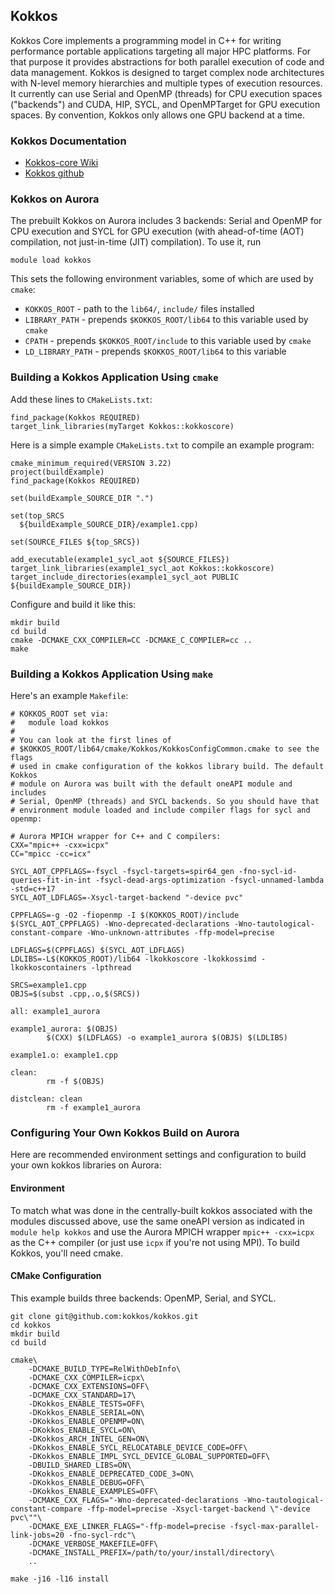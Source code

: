 ## Kokkos

Kokkos Core implements a programming model in C++ for writing performance
portable applications targeting all major HPC platforms. For that purpose it
provides abstractions for both parallel execution of code and data
management. Kokkos is designed to target complex node architectures with
N-level memory hierarchies and multiple types of execution resources. It
currently can use Serial and OpenMP (threads) for CPU execution spaces
("backends") and CUDA, HIP, SYCL, and OpenMPTarget for GPU execution
spaces. By convention, Kokkos only allows one GPU backend at a time.

### Kokkos Documentation

* [Kokkos-core Wiki](https://kokkos.github.io/kokkos-core-wiki/)
* [Kokkos github](https://github.com/kokkos/kokkos)

### Kokkos on Aurora

The prebuilt Kokkos on Aurora includes 3 backends: Serial and OpenMP for CPU
execution and SYCL for GPU execution (with ahead-of-time (AOT) compilation,
not just-in-time (JIT) compilation). To use it, run

```
module load kokkos
```
This sets the following environment variables, some of which are used by
`cmake`:

* `KOKKOS_ROOT` - path to the `lib64/`, `include/` files installed
* `LIBRARY_PATH` - prepends `$KOKKOS_ROOT/lib64` to this variable used by `cmake`
* `CPATH` - prepends `$KOKKOS_ROOT/include` to this variable used by `cmake`
* `LD_LIBRARY_PATH` - prepends `$KOKKOS_ROOT/lib64` to this variable


### Building a Kokkos Application Using `cmake`

Add these lines to `CMakeLists.txt`:

```
find_package(Kokkos REQUIRED)
target_link_libraries(myTarget Kokkos::kokkoscore)
```

Here is a simple example `CMakeLists.txt` to compile an example program:

```
cmake_minimum_required(VERSION 3.22)
project(buildExample)
find_package(Kokkos REQUIRED)

set(buildExample_SOURCE_DIR ".")

set(top_SRCS
  ${buildExample_SOURCE_DIR}/example1.cpp)

set(SOURCE_FILES ${top_SRCS})

add_executable(example1_sycl_aot ${SOURCE_FILES})
target_link_libraries(example1_sycl_aot Kokkos::kokkoscore)
target_include_directories(example1_sycl_aot PUBLIC ${buildExample_SOURCE_DIR})
```

Configure and build it like this:

```
mkdir build
cd build
cmake -DCMAKE_CXX_COMPILER=CC -DCMAKE_C_COMPILER=cc ..
make
```

### Building a Kokkos Application Using `make`

Here's an example `Makefile`:

```
# KOKKOS_ROOT set via:
#   module load kokkos
# 
# You can look at the first lines of
# $KOKKOS_ROOT/lib64/cmake/Kokkos/KokkosConfigCommon.cmake to see the flags
# used in cmake configuration of the kokkos library build. The default Kokkos
# module on Aurora was built with the default oneAPI module and includes
# Serial, OpenMP (threads) and SYCL backends. So you should have that
# environment module loaded and include compiler flags for sycl and openmp:

# Aurora MPICH wrapper for C++ and C compilers:
CXX="mpic++ -cxx=icpx"
CC="mpicc -cc=icx"

SYCL_AOT_CPPFLAGS=-fsycl -fsycl-targets=spir64_gen -fno-sycl-id-queries-fit-in-int -fsycl-dead-args-optimization -fsycl-unnamed-lambda -std=c++17
SYCL_AOT_LDFLAGS=-Xsycl-target-backend "-device pvc"

CPPFLAGS=-g -O2 -fiopenmp -I $(KOKKOS_ROOT)/include $(SYCL_AOT_CPPFLAGS) -Wno-deprecated-declarations -Wno-tautological-constant-compare -Wno-unknown-attributes -ffp-model=precise

LDFLAGS=$(CPPFLAGS) $(SYCL_AOT_LDFLAGS)
LDLIBS=-L$(KOKKOS_ROOT)/lib64 -lkokkoscore -lkokkossimd -lkokkoscontainers -lpthread

SRCS=example1.cpp
OBJS=$(subst .cpp,.o,$(SRCS))

all: example1_aurora

example1_aurora: $(OBJS)
        $(CXX) $(LDFLAGS) -o example1_aurora $(OBJS) $(LDLIBS)

example1.o: example1.cpp

clean:
        rm -f $(OBJS)

distclean: clean
        rm -f example1_aurora
```


### Configuring Your Own Kokkos Build on Aurora

Here are recommended environment settings and configuration to build your own
kokkos libraries on Aurora:

#### Environment

To match what was done in the centrally-built kokkos associated with the
modules discussed above, use the same oneAPI version as indicated in `module
help kokkos` and use the Aurora MPICH wrapper `mpic++ -cxx=icpx` as the C++
compiler (or just use `icpx` if you're not using MPI). To build Kokkos, you'll need cmake.


#### CMake Configuration

This example builds three backends: OpenMP, Serial, and SYCL.

```
git clone git@github.com:kokkos/kokkos.git
cd kokkos
mkdir build
cd build

cmake\
    -DCMAKE_BUILD_TYPE=RelWithDebInfo\
    -DCMAKE_CXX_COMPILER=icpx\
    -DCMAKE_CXX_EXTENSIONS=OFF\
    -DCMAKE_CXX_STANDARD=17\
    -DKokkos_ENABLE_TESTS=OFF\
    -DKokkos_ENABLE_SERIAL=ON\
    -DKokkos_ENABLE_OPENMP=ON\
    -DKokkos_ENABLE_SYCL=ON\
    -DKokkos_ARCH_INTEL_GEN=ON\
    -DKokkos_ENABLE_SYCL_RELOCATABLE_DEVICE_CODE=OFF\
    -DKokkos_ENABLE_IMPL_SYCL_DEVICE_GLOBAL_SUPPORTED=OFF\
    -DBUILD_SHARED_LIBS=ON\
    -DKokkos_ENABLE_DEPRECATED_CODE_3=ON\
    -DKokkos_ENABLE_DEBUG=OFF\
    -DKokkos_ENABLE_EXAMPLES=OFF\
    -DCMAKE_CXX_FLAGS="-Wno-deprecated-declarations -Wno-tautological-constant-compare -ffp-model=precise -Xsycl-target-backend \"-device pvc\""\
    -DCMAKE_EXE_LINKER_FLAGS="-ffp-model=precise -fsycl-max-parallel-link-jobs=20 -fno-sycl-rdc"\
    -DCMAKE_VERBOSE_MAKEFILE=OFF\
    -DCMAKE_INSTALL_PREFIX=/path/to/your/install/directory\
    ..

make -j16 -l16 install
```
